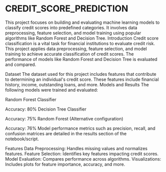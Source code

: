 # CREDIT_SCORE_PREDICTION
This project focuses on building and evaluating machine learning models to classify credit scores into predefined categories. It involves data preprocessing, feature selection, and model training using popular algorithms like Random Forest and Decision Tree.
Introduction
Credit score classification is a vital task for financial institutions to evaluate credit risk. This project applies data preprocessing, feature selection, and model training to achieve accurate classification of credit scores. The performance of models like Random Forest and Decision Tree is evaluated and compared.

Dataset
The dataset used for this project includes features that contribute to determining an individual's credit score. These features include financial history, income, outstanding loans, and more.
Models and Results
The following models were trained and evaluated:

Random Forest Classifier

Accuracy: 80%
Decision Tree Classifier

Accuracy: 75%
Random Forest (Alternative configuration)

Accuracy: 76%
Model performance metrics such as precision, recall, and confusion matrices are detailed in the results section of the notebook/script.

Features
Data Preprocessing: Handles missing values and normalizes features.
Feature Selection: Identifies key features impacting credit scores.
Model Evaluation: Compares performance across algorithms.
Visualizations: Includes plots for feature importance, accuracy, and more.
